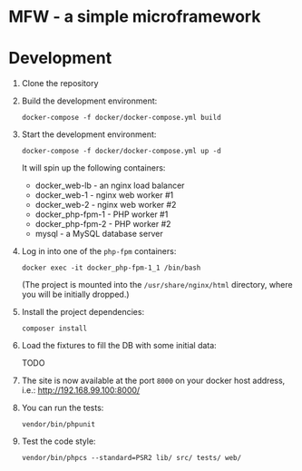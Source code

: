 MFW - a simple microframework
=============================

Development
===========

1. Clone the repository
2. Build the development environment:

    ```
    docker-compose -f docker/docker-compose.yml build
    ```

3. Start the development environment:

    ```
    docker-compose -f docker/docker-compose.yml up -d
    ```
    
    It will spin up the following containers:
     - docker_web-lb - an nginx load balancer
     - docker_web-1 - nginx web worker #1
     - docker_web-2 - nginx web worker #2
     - docker_php-fpm-1 - PHP worker #1
     - docker_php-fpm-2 - PHP worker #2
     - mysql - a MySQL database server
    
4. Log in into one of the `php-fpm` containers:

    ```
    docker exec -it docker_php-fpm-1_1 /bin/bash
    ```
    
    (The project is mounted into the `/usr/share/nginx/html` directory, where you will be initially dropped.)
   
5. Install the project dependencies:

    ```
    composer install
    ```
   
6. Load the fixtures to fill the DB with some initial data:

    TODO
    
7. The site is now available at the port `8000` on your docker host address, i.e.: http://192.168.99.100:8000/

8. You can run the tests:

    ```
    vendor/bin/phpunit
    ```

9. Test the code style:

    ```
    vendor/bin/phpcs --standard=PSR2 lib/ src/ tests/ web/
    ```
